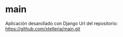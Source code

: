 # main
Aplicación desarollado con Django
Url del repositorio: https://github.com/xtelleria/main.git
